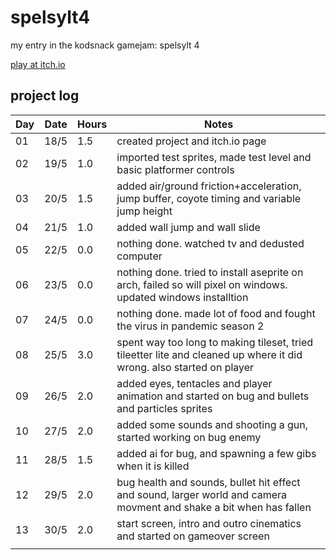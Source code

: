 # spelsylt4
my entry in the kodsnack gamejam: spelsylt 4

[play at itch.io](https://madeso.itch.io/spelsylt4)

## project log

| Day | Date | Hours | Notes |
|-----|------|-------|-------|
| 01  | 18/5 |  1.5  | created project and itch.io page |
| 02  | 19/5 |  1.0  | imported test sprites, made test level and basic platformer controls |
| 03  | 20/5 |  1.5  | added air/ground friction+acceleration, jump buffer, coyote timing and variable jump height |
| 04  | 21/5 |  1.0  | added wall jump and wall slide |
| 05  | 22/5 |  0.0  | nothing done. watched tv and dedusted computer |
| 06  | 23/5 |  0.0  | nothing done. tried to install aseprite on arch, failed so will pixel on windows. updated windows installtion |
| 07  | 24/5 |  0.0  | nothing done. made lot of food and fought the virus in pandemic season 2 |
| 08  | 25/5 |  3.0  | spent way too long to making tileset, tried tileetter lite and cleaned up where it did wrong. also started on player |
| 09  | 26/5 |  2.0  | added eyes, tentacles and player animation and started on bug and bullets and particles sprites |
| 10  | 27/5 |  2.0  | added some sounds and shooting a gun, started working on bug enemy |
| 11  | 28/5 |  1.5  | added ai for bug, and spawning a few gibs when it is killed |
| 12  | 29/5 |  2.0  | bug health and sounds, bullet hit effect and sound, larger world and camera movment and shake a bit when has fallen |
| 13  | 30/5 |  2.0  | start screen, intro and outro cinematics and started on gameover screen |
|  |  |  |  |

